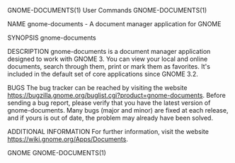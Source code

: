 GNOME-DOCUMENTS(1)                                                                              User Commands                                                                              GNOME-DOCUMENTS(1)



NAME
       gnome-documents - A document manager application for GNOME

SYNOPSIS
       gnome-documents

DESCRIPTION
       gnome-documents is a document manager application designed to work with GNOME 3. You can view your local and online documents, search through them, print or mark them as favorites. It's included in
       the default set of core applications since GNOME 3.2.

BUGS
       The bug tracker can be reached by visiting the website https://bugzilla.gnome.org/buglist.cgi?product=gnome-documents. Before sending a bug report, please verify that you have the latest version of
       gnome-documents. Many bugs (major and minor) are fixed at each release, and if yours is out of date, the problem may already have been solved.

ADDITIONAL INFORMATION
       For further information, visit the website https://wiki.gnome.org/Apps/Documents.



GNOME                                                                                                                                                                                      GNOME-DOCUMENTS(1)
